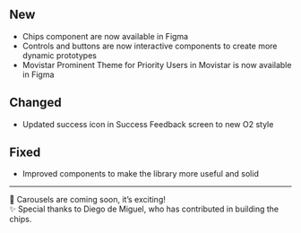 ## New

- Chips component are now available in Figma
- Controls and buttons are now interactive components to create more dynamic prototypes
- Movistar Prominent Theme for Priority Users in Movistar is now available in Figma

## Changed

- Updated success icon in Success Feedback screen to new O2 style

## Fixed

- Improved components to make the library more useful and solid

---

🔮 Carousels are coming soon, it’s exciting!  
✨ Special thanks to Diego de Miguel, who has contributed in building the chips.
